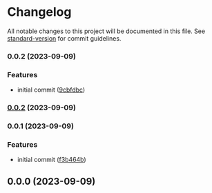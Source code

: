 # Changelog

All notable changes to this project will be documented in this file. See [standard-version](https://github.com/conventional-changelog/standard-version) for commit guidelines.

### 0.0.2 (2023-09-09)


### Features

* initial commit ([9cbfdbc](https://github.com/paalamugan/paalan-cz-emoji/commit/9cbfdbcc3b80af46a6c14f709e3150edbdffe125))

### [0.0.2](https://github.com/paalamugan/paalan-cz-emoji/compare/v0.0.1...v0.0.2) (2023-09-09)

### 0.0.1 (2023-09-09)


### Features

* initial commit ([f3b464b](https://github.com/paalamugan/paalan-cz-emoji/commit/f3b464be13c92bc98dd50aa3d831f9b12d5c4b51))

## 0.0.0 (2023-09-09)
